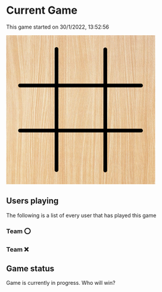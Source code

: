 # Current Game

This game started on 30/1/2022, 13:52:56

![alt text](https://github.com/donadev/TicTacToe/blob/main/games/current/output.png?raw=true)

## Users playing
The following is a list of every user that has played this game
### Team ⭕️



### Team ❌




## Game status
Game is currently in progress. Who will win?

